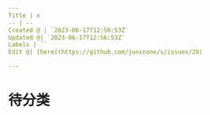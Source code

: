 ```yaml
---
Title | x
-- | --
Created @ | `2023-06-17T12:56:53Z`
Updated @| `2023-06-17T12:56:53Z`
Labels | ``
Edit @| [here](https://github.com/junxnone/s/issues/20)

---
```

# 待分类
